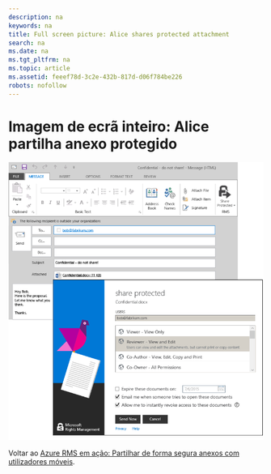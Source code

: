 ```yaml
---
description: na
keywords: na
title: Full screen picture: Alice shares protected attachment
search: na
ms.date: na
ms.tgt_pltfrm: na
ms.topic: article
ms.assetid: feeef78d-3c2e-432b-817d-d06f784be226
robots: nofollow
---
```

# Imagem de ecr&#227; inteiro: Alice partilha anexo protegido
![](../Image/AzRMS_StoryboardEmaill1.PNG)

Voltar ao [Azure RMS em ação: Partilhar de forma segura anexos com utilizadores móveis](http://technet.microsoft.com/library/jj585026.aspx).

